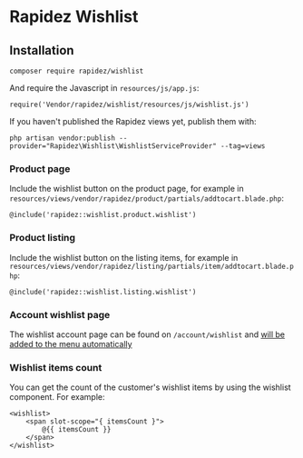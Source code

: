 # Rapidez Wishlist

## Installation

```
composer require rapidez/wishlist
```

And require the Javascript in `resources/js/app.js`:
```
require('Vendor/rapidez/wishlist/resources/js/wishlist.js')
```

If you haven't published the Rapidez views yet, publish them with:
```
php artisan vendor:publish --provider="Rapidez\Wishlist\WishlistServiceProvider" --tag=views
```

### Product page

Include the wishlist button on the product page, for example in `resources/views/vendor/rapidez/product/partials/addtocart.blade.php`:
```
@include('rapidez::wishlist.product.wishlist')
```

### Product listing

Include the wishlist button on the listing items, for example in `resources/views/vendor/rapidez/listing/partials/item/addtocart.blade.php`:
```
@include('rapidez::wishlist.listing.wishlist')
```

### Account wishlist page

The wishlist account page can be found on `/account/wishlist` and [will be added to the menu automatically](https://github.com/rapidez/account/blob/master/resources/views/account/partials/menu.blade.php#L23:L29)

### Wishlist items count

You can get the count of the customer's wishlist items by using the wishlist component. For example:
```
<wishlist>
    <span slot-scope="{ itemsCount }">
        @{{ itemsCount }}
    </span>
</wishlist>
```

